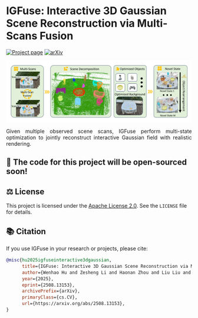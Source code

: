 # IGFuse: Interactive 3D Gaussian Scene Reconstruction via Multi-Scans Fusion



[![Project page](https://img.shields.io/badge/project%20page-IGFuse-blue)](https://whhu7.github.io/IGFuse/)
[![arXiv](https://img.shields.io/badge/arXiv-2508.13153-b31b1b.svg?logo=arxiv)](https://arxiv.org/abs/2508.13153)

<div style="background-color:white; padding:10px; display:inline-block;">
 <img src="https://github.com/whhu7/IGFuse-code/blob/main/figure.png">
</div>
<p align="justify">Given multiple observed scene scans, IGFuse perform multi-state optimization to jointly reconstruct interactive Gaussian field with realistic rendering.</p>

## 🚀 The code for this project will be **open-sourced soon**!


## ⚖️ License
This project is licensed under the [Apache License 2.0](LICENSE). See the `LICENSE` file for details.


## 📚 Citation
If you use IGFuse in your research or projects, please cite:

```bibtex
@misc{hu2025igfuseinteractive3dgaussian,
      title={IGFuse: Interactive 3D Gaussian Scene Reconstruction via Multi-Scans Fusion}, 
      author={Wenhao Hu and Zesheng Li and Haonan Zhou and Liu Liu and Xuexiang Wen and Zhizhong Su and Xi Li and Gaoang Wang},
      year={2025},
      eprint={2508.13153},
      archivePrefix={arXiv},
      primaryClass={cs.CV},
      url={https://arxiv.org/abs/2508.13153}, 
}
```

